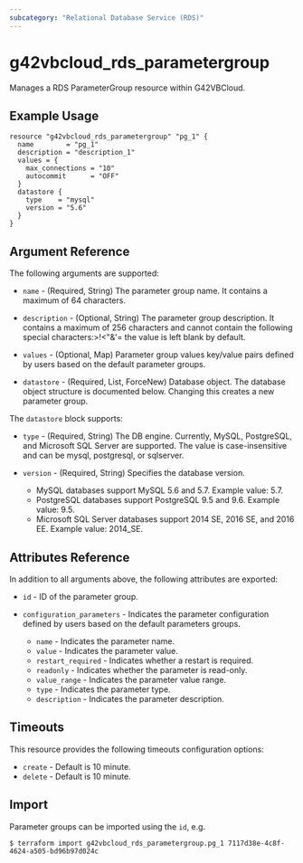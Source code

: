 ```yaml
---
subcategory: "Relational Database Service (RDS)"
---
```


# g42vbcloud_rds_parametergroup

Manages a RDS ParameterGroup resource within G42VBCloud.

## Example Usage

```hcl
resource "g42vbcloud_rds_parametergroup" "pg_1" {
  name        = "pg_1"
  description = "description_1"
  values = {
    max_connections = "10"
    autocommit      = "OFF"
  }
  datastore {
    type    = "mysql"
    version = "5.6"
  }
}

```

## Argument Reference

The following arguments are supported:

* `name` - (Required, String) The parameter group name. It contains a maximum of 64 characters.

* `description` - (Optional, String) The parameter group description. It contains a maximum of 256 characters and cannot
  contain the following special characters:>!<"&'= the value is left blank by default.

* `values` - (Optional, Map) Parameter group values key/value pairs defined by users based on the default parameter
  groups.

* `datastore` - (Required, List, ForceNew) Database object. The database object structure is documented below. Changing
  this creates a new parameter group.

The `datastore` block supports:

* `type` - (Required, String) The DB engine. Currently, MySQL, PostgreSQL, and Microsoft SQL Server are supported. The
  value is case-insensitive and can be mysql, postgresql, or sqlserver.

* `version` - (Required, String) Specifies the database version.

  + MySQL databases support MySQL 5.6 and 5.7. Example value: 5.7.
  + PostgreSQL databases support PostgreSQL 9.5 and 9.6. Example value: 9.5.
  + Microsoft SQL Server databases support 2014 SE, 2016 SE, and 2016 EE. Example value: 2014_SE.

## Attributes Reference

In addition to all arguments above, the following attributes are exported:

* `id` - ID of the parameter group.

* `configuration_parameters` - Indicates the parameter configuration defined by users based on the default parameters
  groups.

  + `name` - Indicates the parameter name.
  + `value` - Indicates the parameter value.
  + `restart_required` - Indicates whether a restart is required.
  + `readonly` - Indicates whether the parameter is read-only.
  + `value_range` - Indicates the parameter value range.
  + `type` - Indicates the parameter type.
  + `description` - Indicates the parameter description.

## Timeouts

This resource provides the following timeouts configuration options:

* `create` - Default is 10 minute.
* `delete` - Default is 10 minute.

## Import

Parameter groups can be imported using the `id`, e.g.

```
$ terraform import g42vbcloud_rds_parametergroup.pg_1 7117d38e-4c8f-4624-a505-bd96b97d024c
```
